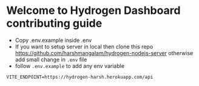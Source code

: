 # Welcome to Hydrogen Dashboard contributing guide

- Copy .env.example inside .env
- If you want to setup server in local then clone this repo https://github.com/harshmangalam/hydrogen-nodejs-server  otherwise add small change in `.env` file
- follow `.env.example` to add any env variable

```
VITE_ENDPOINT=https://hydrogen-harsh.herokuapp.com/api
```
